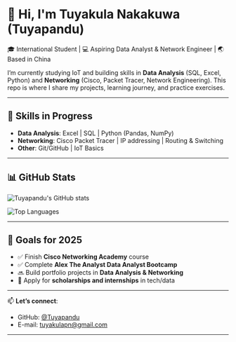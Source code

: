 # 👋 Hi, I'm Tuyakula Nakakuwa (Tuyapandu)

🎓 International Student | 💻 Aspiring Data Analyst & Network Engineer | 🌏 Based in China

I’m currently studying IoT and building skills in **Data Analysis** (SQL, Excel, Python) and **Networking** (Cisco, Packet Tracer, Network Engineering).
This repo is where I share my projects, learning journey, and practice exercises.

---

## 🚀 Skills in Progress

- **Data Analysis**: Excel | SQL | Python (Pandas, NumPy)
- **Networking**: Cisco Packet Tracer | IP addressing | Routing & Switching
- **Other**: Git/GitHub | IoT Basics

---

## 📊 GitHub Stats

![Tuyapandu's GitHub stats](https://github-readme-stats.vercel.app/api?username=Tuyapandu&show_icons=true&theme=tokyonight)

![Top Languages](https://github-readme-stats.vercel.app/api/top-langs/?username=Tuyapandu&layout=compact&theme=tokyonight)

---

## 🌱 Goals for 2025

- ✅ Finish **Cisco Networking Academy** course
- ✅ Complete **Alex The Analyst Data Analyst Bootcamp**
- 🔜 Build portfolio projects in **Data Analysis & Networking**
- 🎯 Apply for **scholarships and internships** in tech/data

---

📫 **Let’s connect**:
- GitHub: [@Tuyapandu](https://github.com/Tuyapandu)
- E-mail: tuyakulapn@gmail.com

---
